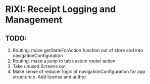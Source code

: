 # RIXI: Receipt Logging and Management

## TODO:
1. Routing: move getStateForAction function out of store and into navigationConfiguration
2. Routing: make a jump to tab custom router action
3. Take unused Screens out
4. Make sense of reducer logic of navigationConfiguration for app structure
x. Add license and author

